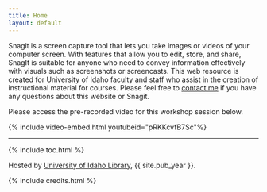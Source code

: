 ```yaml
---
title: Home
layout: default
---
```


Snagit is a screen capture tool that lets you take images or videos of your computer screen. With features that allow you to edit, store, and share, SnagIt is suitable for anyone who need to convey information effectively with visuals such as screenshots or screencasts. 
This web resource is created for University of Idaho faculty and staff who assist in the creation of instructional material for courses. Please feel free to <a href = "mailto: hanwendong@uidaho.edu">contact me</a> if you have any questions about this website or Snagit. 

Please access the pre-recorded video for this workshop session below.

{% include video-embed.html youtubeid="pRKKcvfB7Sc"%}

------
{% include toc.html %}

Hosted by [University of Idaho Library](http://www.lib.uidaho.edu/), {{ site.pub_year }}.

{% include credits.html %}
